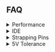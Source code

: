 ## FAQ

[//]: ################################
<details><summary>Performance</summary>

Duration for a loop executing 1000 x [rgb_to_hsv](https://github.com/kai-morich/lms-esp32-pybricks-info/blob/main/gy-33/gycolor.py#L4):

| Hardware | Duration [msec] |
| --------- | --------- |
| typical PC | &nbsp;&nbsp;&nbsp;&nbsp;0.4 |
| LMS-ESP32 | 280 |
| Spike with Pybricks | 640 |

It's slower by orders of magnitude!

You should be aware that a `rh.call(...)` already takes ~10 msec.
</details>


[//]: ################################
<details><summary>IDE</summary>

## Thonny

Start simple with [Thonny](https://thonny.org/). Thonny typically edits files directly on the device, so you have no local copy.

## VS Code + Pymakr

To have a local copy, git integration, ... use VS Code with _Pymakr Preview_ extension. The extension is not updated since late 2022, but works most of the time.  
Sometimes gets stuck during file transfer and only solution I found so far is restarting VS code with <kbd>Ctrl</kbd>+<kbd>Shift</kbd>+<kbd>P</kbd> 'Reload Window' command.  
Usage is a bit obscure, after configured you basically need these 3 underlined buttons in the Explorer tree that are only shown when hovering over the line.\
![](docs/pymakr.png)

For syntax highlighting add the micropython-esp32-stubs to your `typings` folder as described [here](https://micropython-stubs.readthedocs.io/en/main/) and
add this folder to `py_ignore` in your `pymakr.conf` file.

Neopixel and other functionality is already included in the standard MicroPython distribution, but some modules are LMS-ESP32 specific, so you should copy additional files into your typings folder:

| module | file |
| ------ | ---- |
| [PUPRemote](https://docs.antonsmindstorms.com/en/latest/Software/PUPRemote/docs/index.html) | [pupremote.py](https://github.com/antonvh/PUPRemote/blob/main/src/pupremote.py) |
| mpy_robot_tools [servo](https://docs.antonsmindstorms.com/en/latest/Software/mpy_robot_tools.html#mpy-robot-tools-servo-module) | [servo.py](https://github.com/antonvh/mpy-robot-tools/blob/master/mpy_robot_tools/servo.py) |
| mpy_robot_tools ... | ... |
</details>

[//]: ################################
<details><summary>Strapping Pins</summary>

Some pins of the ESP32 have special behaviour during boot time, these are called _strapping pins_.
  
Pins 0,2,12,15 at the [IO header](https://docs.antonsmindstorms.com/en/latest/Hardware/LMS-ESP32v2/1-pinout.html) should be avoided unless you really know how to handle them.
</details>

[//]: ################################
<details><summary>5V Tolerance</summary>
t.b.d.
</details>
